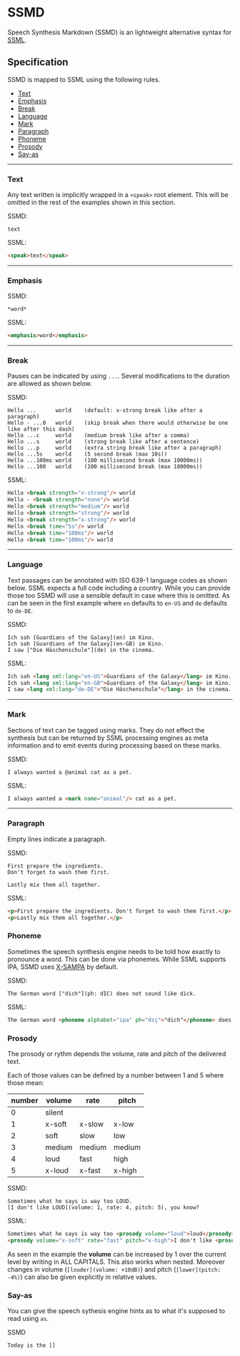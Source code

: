 # SSMD

Speech Synthesis Markdown (SSMD) is an lightweight alternative syntax for [SSML](https://www.w3.org/TR/speech-synthesis/).

## Specification

SSMD is mapped to SSML using the following rules.

* [Text](#text)
* [Emphasis](#emphasis)
* [Break](#break)
* [Language](#language)
* [Mark](#mark)
* [Paragraph](#paragraph)
* [Phoneme](#phoneme)
* [Prosody](#prosody)
* [Say-as](#say-as)

***

### Text

Any text written is implicitly wrapped in a `<speak>` root element.
This will be omitted in the rest of the examples shown in this section.

SSMD:
```
text
```

SSML:
```html
<speak>text</speak>
```

***

### Emphasis

SSMD:
```
*word*
```

SSML:
```html
<emphasis>word</emphasis>
```

***

### Break

Pauses can be indicated by using `...`. Several modifications to the duration are allowed as shown below.

SSMD:
```
Hello ...      world    (default: x-strong break like after a paragraph)
Hello - ...0   world    (skip break when there would otherwise be one like after this dash)
Hello ...c     world    (medium break like after a comma)
Hello ...s     world    (strong break like after a sentence)
Hello ...p     world    (extra string break like after a paragraph)
Hello ...5s    world    (5 second break (max 10s))
Hello ...100ms world    (100 millisecond break (max 10000ms))
Hello ...100   world    (100 millisecond break (max 10000ms))
```

SSML:
```html
Hello <break strength="x-strong"/> world
Hello - <break strength="none"/> world
Hello <break strength="medium"/> world
Hello <break strength="strong"/> world
Hello <break strength="x-strong"/> world
Hello <break time="5s"/> world
Hello <break time="100ms"/> world
Hello <break time="100ms"/> world
```

***

### Language

Text passages can be annotated with ISO 639-1 language codes as shown below.
SSML expects a full code including a country. While you can provide those too
SSMD will use a sensible default in case where this is omitted.
As can be seen in the first example where `en` defaults to `en-US` and
`de` defaults to `de-DE`.

SSMD:
```
Ich sah [Guardians of the Galaxy](en) im Kino.
Ich sah [Guardians of the Galaxy](en-GB) im Kino.
I saw ["Die Häschenschule"](de) in the cinema.
```

SSML:
```html
Ich sah <lang xml:lang="en-US">Guardians of the Galaxy</lang> im Kino.
Ich sah <lang xml:lang="en-GB">Guardians of the Galaxy</lang> im Kino.
I saw <lang xml:lang="de-DE">"Die Häschenschule"</lang> in the cinema.
```

***

### Mark

Sections of text can be tagged using marks. They do not effect the synthesis but
can be returned by SSML processing engines as meta information and to emit
events during processing based on these marks.

SSMD:
```
I always wanted a @animal cat as a pet.
```

SSML:
```html
I always wanted a <mark name="animal"/> cat as a pet.
```

***

### Paragraph

Empty lines indicate a paragraph.

SSMD:
```
First prepare the ingredients.
Don't forget to wash them first.

Lastly mix them all together.
```

SSML:
```html
<p>First prepare the ingredients. Don't forget to wash them first.</p>
<p>Lastly mix them all together.</p>
```

### Phoneme

Sometimes the speech synthesis engine needs to be told how exactly to pronounce a word.
This can be done via phonemes. While SSML supports IPA, SSMD uses [X-SAMPA](https://en.wikipedia.org/wiki/X-SAMPA) by default.

SSMD:
```
The German word ["dich"](ph: dIC) does not sound like dick.
```

SSML:
```html
The German word <phoneme alphabet="ipa" ph="dɪç">"dich"</phoneme> does not sound like dick.
```

### Prosody

The prosody or rythm depends the volume, rate and pitch of the delivered text.

Each of those values can be defined by a number between 1 and 5 where those mean:

| number | volume | rate | pitch |
| ------ | ------ | ---- | ----- |
| 0 | silent | | |
| 1 | x-soft | x-slow | x-low |
| 2 | soft | slow | low |
| 3 | medium | medium | medium |
| 4 | loud | fast | high |
| 5 | x-loud | x-fast | x-high |

SSMD:
```
Sometimes what he says is way too LOUD.
[I don't like LOUD](volume: 1, rate: 4, pitch: 5), you know?
```

SSML:
```html
Sometimes what he says is way too <prosody volume="loud">loud</prosody>.
<prosody volume="x-soft" rate="fast" pitch="x-high">I don't like <prosody volume="soft">loud</prosody></prosody>, you know?
```

As seen in the example the **volume** can be increased by 1 over the current level by writing in ALL CAPITALS.
This also works when nested. Moreover changes in volume (`[louder](volume: +10dB)`) and pitch (`[lower](pitch: -4%)`) can also be given explicitly in relative values.

### Say-as

You can give the speech sythesis engine hints as to what it's supposed to read using `as`.

SSMD
```
Today is the []
